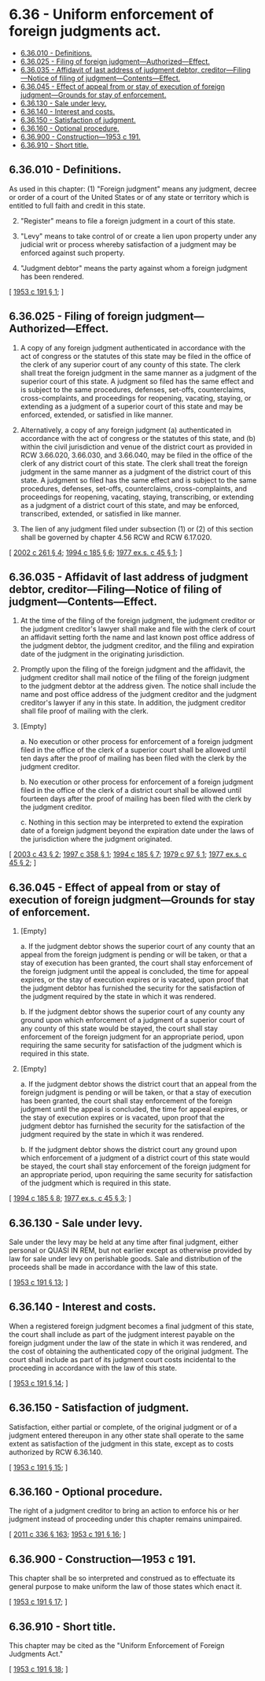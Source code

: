# 6.36 - Uniform enforcement of foreign judgments act.
* [6.36.010 - Definitions.](#636010---definitions)
* [6.36.025 - Filing of foreign judgment—Authorized—Effect.](#636025---filing-of-foreign-judgmentauthorizedeffect)
* [6.36.035 - Affidavit of last address of judgment debtor, creditor—Filing—Notice of filing of judgment—Contents—Effect.](#636035---affidavit-of-last-address-of-judgment-debtor-creditorfilingnotice-of-filing-of-judgmentcontentseffect)
* [6.36.045 - Effect of appeal from or stay of execution of foreign judgment—Grounds for stay of enforcement.](#636045---effect-of-appeal-from-or-stay-of-execution-of-foreign-judgmentgrounds-for-stay-of-enforcement)
* [6.36.130 - Sale under levy.](#636130---sale-under-levy)
* [6.36.140 - Interest and costs.](#636140---interest-and-costs)
* [6.36.150 - Satisfaction of judgment.](#636150---satisfaction-of-judgment)
* [6.36.160 - Optional procedure.](#636160---optional-procedure)
* [6.36.900 - Construction—1953 c 191.](#636900---construction1953-c-191)
* [6.36.910 - Short title.](#636910---short-title)
## 6.36.010 - Definitions.
As used in this chapter: (1) "Foreign judgment" means any judgment, decree or order of a court of the United States or of any state or territory which is entitled to full faith and credit in this state.

2. "Register" means to file a foreign judgment in a court of this state.

3. "Levy" means to take control of or create a lien upon property under any judicial writ or process whereby satisfaction of a judgment may be enforced against such property.

4. "Judgment debtor" means the party against whom a foreign judgment has been rendered.

\[ [1953 c 191 § 1](https://leg.wa.gov/CodeReviser/documents/sessionlaw/1953c191.pdf?cite=1953%20c%20191%20§%201); \]

## 6.36.025 - Filing of foreign judgment—Authorized—Effect.
1. A copy of any foreign judgment authenticated in accordance with the act of congress or the statutes of this state may be filed in the office of the clerk of any superior court of any county of this state. The clerk shall treat the foreign judgment in the same manner as a judgment of the superior court of this state. A judgment so filed has the same effect and is subject to the same procedures, defenses, set-offs, counterclaims, cross-complaints, and proceedings for reopening, vacating, staying, or extending as a judgment of a superior court of this state and may be enforced, extended, or satisfied in like manner.

2. Alternatively, a copy of any foreign judgment (a) authenticated in accordance with the act of congress or the statutes of this state, and (b) within the civil jurisdiction and venue of the district court as provided in RCW 3.66.020, 3.66.030, and 3.66.040, may be filed in the office of the clerk of any district court of this state. The clerk shall treat the foreign judgment in the same manner as a judgment of the district court of this state. A judgment so filed has the same effect and is subject to the same procedures, defenses, set-offs, counterclaims, cross-complaints, and proceedings for reopening, vacating, staying, transcribing, or extending as a judgment of a district court of this state, and may be enforced, transcribed, extended, or satisfied in like manner.

3. The lien of any judgment filed under subsection (1) or (2) of this section shall be governed by chapter 4.56 RCW and RCW 6.17.020.

\[ [2002 c 261 § 4](https://lawfilesext.leg.wa.gov/biennium/2001-02/Pdf/Bills/Session%20Laws/Senate/5827-S2.SL.pdf?cite=2002%20c%20261%20§%204); [1994 c 185 § 6](https://lawfilesext.leg.wa.gov/biennium/1993-94/Pdf/Bills/Session%20Laws/Senate/5449.SL.pdf?cite=1994%20c%20185%20§%206); [1977 ex.s. c 45 § 1](https://leg.wa.gov/CodeReviser/documents/sessionlaw/1977ex1c45.pdf?cite=1977%20ex.s.%20c%2045%20§%201); \]

## 6.36.035 - Affidavit of last address of judgment debtor, creditor—Filing—Notice of filing of judgment—Contents—Effect.
1. At the time of the filing of the foreign judgment, the judgment creditor or the judgment creditor's lawyer shall make and file with the clerk of court an affidavit setting forth the name and last known post office address of the judgment debtor, the judgment creditor, and the filing and expiration date of the judgment in the originating jurisdiction.

2. Promptly upon the filing of the foreign judgment and the affidavit, the judgment creditor shall mail notice of the filing of the foreign judgment to the judgment debtor at the address given. The notice shall include the name and post office address of the judgment creditor and the judgment creditor's lawyer if any in this state. In addition, the judgment creditor shall file proof of mailing with the clerk. 

3. [Empty]

   a. No execution or other process for enforcement of a foreign judgment filed in the office of the clerk of a superior court shall be allowed until ten days after the proof of mailing has been filed with the clerk by the judgment creditor.

   b. No execution or other process for enforcement of a foreign judgment filed in the office of the clerk of a district court shall be allowed until fourteen days after the proof of mailing has been filed with the clerk by the judgment creditor.

   c. Nothing in this section may be interpreted to extend the expiration date of a foreign judgment beyond the expiration date under the laws of the jurisdiction where the judgment originated.

\[ [2003 c 43 § 2](https://lawfilesext.leg.wa.gov/biennium/2003-04/Pdf/Bills/Session%20Laws/Senate/5251-S.SL.pdf?cite=2003%20c%2043%20§%202); [1997 c 358 § 1](https://lawfilesext.leg.wa.gov/biennium/1997-98/Pdf/Bills/Session%20Laws/Senate/5144-S.SL.pdf?cite=1997%20c%20358%20§%201); [1994 c 185 § 7](https://lawfilesext.leg.wa.gov/biennium/1993-94/Pdf/Bills/Session%20Laws/Senate/5449.SL.pdf?cite=1994%20c%20185%20§%207); [1979 c 97 § 1](https://leg.wa.gov/CodeReviser/documents/sessionlaw/1979c97.pdf?cite=1979%20c%2097%20§%201); [1977 ex.s. c 45 § 2](https://leg.wa.gov/CodeReviser/documents/sessionlaw/1977ex1c45.pdf?cite=1977%20ex.s.%20c%2045%20§%202); \]

## 6.36.045 - Effect of appeal from or stay of execution of foreign judgment—Grounds for stay of enforcement.
1. [Empty]

   a. If the judgment debtor shows the superior court of any county that an appeal from the foreign judgment is pending or will be taken, or that a stay of execution has been granted, the court shall stay enforcement of the foreign judgment until the appeal is concluded, the time for appeal expires, or the stay of execution expires or is vacated, upon proof that the judgment debtor has furnished the security for the satisfaction of the judgment required by the state in which it was rendered.

   b. If the judgment debtor shows the superior court of any county any ground upon which enforcement of a judgment of a superior court of any county of this state would be stayed, the court shall stay enforcement of the foreign judgment for an appropriate period, upon requiring the same security for satisfaction of the judgment which is required in this state.

2. [Empty]

   a. If the judgment debtor shows the district court that an appeal from the foreign judgment is pending or will be taken, or that a stay of execution has been granted, the court shall stay enforcement of the foreign judgment until the appeal is concluded, the time for appeal expires, or the stay of execution expires or is vacated, upon proof that the judgment debtor has furnished the security for the satisfaction of the judgment required by the state in which it was rendered.

   b. If the judgment debtor shows the district court any ground upon which enforcement of a judgment of a district court of this state would be stayed, the court shall stay enforcement of the foreign judgment for an appropriate period, upon requiring the same security for satisfaction of the judgment which is required in this state.

\[ [1994 c 185 § 8](https://lawfilesext.leg.wa.gov/biennium/1993-94/Pdf/Bills/Session%20Laws/Senate/5449.SL.pdf?cite=1994%20c%20185%20§%208); [1977 ex.s. c 45 § 3](https://leg.wa.gov/CodeReviser/documents/sessionlaw/1977ex1c45.pdf?cite=1977%20ex.s.%20c%2045%20§%203); \]

## 6.36.130 - Sale under levy.
Sale under the levy may be held at any time after final judgment, either personal or QUASI IN REM, but not earlier except as otherwise provided by law for sale under levy on perishable goods. Sale and distribution of the proceeds shall be made in accordance with the law of this state.

\[ [1953 c 191 § 13](https://leg.wa.gov/CodeReviser/documents/sessionlaw/1953c191.pdf?cite=1953%20c%20191%20§%2013); \]

## 6.36.140 - Interest and costs.
When a registered foreign judgment becomes a final judgment of this state, the court shall include as part of the judgment interest payable on the foreign judgment under the law of the state in which it was rendered, and the cost of obtaining the authenticated copy of the original judgment. The court shall include as part of its judgment court costs incidental to the proceeding in accordance with the law of this state.

\[ [1953 c 191 § 14](https://leg.wa.gov/CodeReviser/documents/sessionlaw/1953c191.pdf?cite=1953%20c%20191%20§%2014); \]

## 6.36.150 - Satisfaction of judgment.
Satisfaction, either partial or complete, of the original judgment or of a judgment entered thereupon in any other state shall operate to the same extent as satisfaction of the judgment in this state, except as to costs authorized by RCW 6.36.140.

\[ [1953 c 191 § 15](https://leg.wa.gov/CodeReviser/documents/sessionlaw/1953c191.pdf?cite=1953%20c%20191%20§%2015); \]

## 6.36.160 - Optional procedure.
The right of a judgment creditor to bring an action to enforce his or her judgment instead of proceeding under this chapter remains unimpaired.

\[ [2011 c 336 § 163](https://lawfilesext.leg.wa.gov/biennium/2011-12/Pdf/Bills/Session%20Laws/Senate/5045.SL.pdf?cite=2011%20c%20336%20§%20163); [1953 c 191 § 16](https://leg.wa.gov/CodeReviser/documents/sessionlaw/1953c191.pdf?cite=1953%20c%20191%20§%2016); \]

## 6.36.900 - Construction—1953 c 191.
This chapter shall be so interpreted and construed as to effectuate its general purpose to make uniform the law of those states which enact it.

\[ [1953 c 191 § 17](https://leg.wa.gov/CodeReviser/documents/sessionlaw/1953c191.pdf?cite=1953%20c%20191%20§%2017); \]

## 6.36.910 - Short title.
This chapter may be cited as the "Uniform Enforcement of Foreign Judgments Act."

\[ [1953 c 191 § 18](https://leg.wa.gov/CodeReviser/documents/sessionlaw/1953c191.pdf?cite=1953%20c%20191%20§%2018); \]

